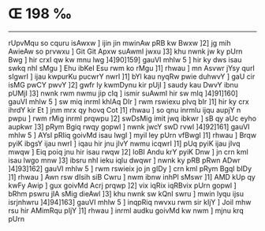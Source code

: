 # Œ 198 ‰
---
rUpvMqu so cquru isAwxw ] ijin jin mwinAw pRB kw Bwxw ]2] jg mih
AwieAw so prvwxu ] Git Git Apxw suAwmI jwxu ]3] khu nwnk jw ky
pUrn Bwg ] hir crxI qw kw mnu lwg ]4]90]159] gauVI mhlw 5 ]
hir ky dws isau swkq nhI sMgu ] Ehu ibKeI Esu rwm ko rMgu ]1] rhwau
] mn Asvwr jYsy qurI sIgwrI ] ijau kwpurKu pucwrY nwrI ]1] bYl kau
nyqRw pwie duhwvY ] gaU cir isMG pwCY pwvY ]2] gwfr ly kwmDynu kir pUjI
] saudy kau DwvY ibnu pUMjI ]3] nwnk rwm nwmu jip cIq ] ismir suAwmI
hir sw mIq ]4]91]160] gauVI mhlw 5 ] sw miq inrml khIAq DIr
] rwm rswiexu pIvq bIr ]1] hir ky crx ihrdY kir Et ] jnm mrx
qy hovq Cot ]1] rhwau ] so qnu inrmlu ijqu aupjY n pwpu ] rwm rMig
inrml prqwpu ]2] swDsMig imit jwq ibkwr ] sB qy aUc eyho aupkwr
]3] pRym Bgiq rwqy gopwl ] nwnk jwcY swD rvwl ]4]92]161] gauVI
mhlw 5 ] AYsI pRIiq goivMd isau lwgI ] myil ley pUrn vfBwgI ]1]
rhwau ] Brqw pyiK ibgsY ijau nwrI ] iqau hir jnu jIvY nwmu icqwrI ]1]
pUq pyiK ijau jIvq mwqw ] Eiq poiq jnu hir isau rwqw ]2] loBI Andu
krY pyiK Dnw ] jn crn kml isau lwgo mnw ]3] ibsru nhI ieku iqlu
dwqwr ] nwnk ky pRB pRwn ADwr ]4]93]162] gauVI mhlw 5 ] rwm
rswieix jo jn gIDy ] crn kml pRym BgqI bIDy ]1] rhwau ] Awn rsw
dIsih siB Cwru ] nwm ibnw inhPl sMswr ]1] AMD kUp qy kwFy Awip ]
gux goivMd Acrj prqwp ]2] vix iqRix iqRBvix pUrn gopwl ] bRhm
pswru jIA sMig dieAwl ]3] khu nwnk sw kQnI swru ] mwin lyqu ijsu
isrjnhwru ]4]94]163] gauVI mhlw 5 ] inqpRiq nwvxu rwm sir kIjY
] Joil mhw rsu hir AMimRqu pIjY ]1] rhwau ] inrml audku goivMd kw nwm
] mjnu krq pUrn
####
